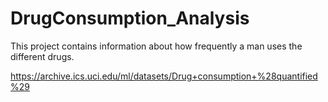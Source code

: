 # DrugConsumption_Analysis
This project contains information about how frequently a man uses the different drugs. 

https://archive.ics.uci.edu/ml/datasets/Drug+consumption+%28quantified%29
